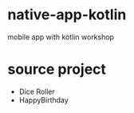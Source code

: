 # native-app-kotlin
mobile app with kotlin workshop
# source project
- Dice Roller<br>
- HappyBirthday
